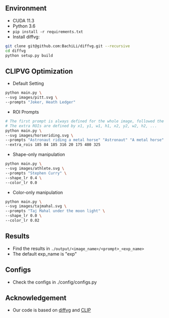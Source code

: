 ## Environment
- CUDA 11.3
- Python 3.6
- ``pip install -r requirements.txt``
- Install diffvg:
```bash
git clone git@github.com:BachiLi/diffvg.git --recursive
cd diffvg
python setup.py build
```

## CLIPVG Optimization
- Default Setting
```bash
python main.py \
--svg images/pitt.svg \
--prompts "Joker, Heath Ledger"
```

- ROI Prompts
```bash
# The first prompt is always defined for the whole image, followed the extra ROI prompts.
# The extra ROIs are defined by x1, y1, w1, h1, x2, y2, w2, h2, ...
python main.py \
--svg images/horseriding.svg \
--prompts "Astronaut riding a metal horse" "Astronaut" "A metal horse" \
--extra_rois 185 84 185 316 20 175 480 325
```

- Shape-only manipulation
```bash
python main.py \
--svg images/athlete.svg \
--prompts "Stephen Curry" \
--shape_lr 0.4 \
--color_lr 0.0
```

- Color-only manipulation
```bash
python main.py \
--svg images/tajmahal.svg \
--prompts "Taj Mahal under the moon light" \
--shape_lr 0.0 \
--color_lr 0.02
```

## Results
- Find the results in ``./output/<image_name>/<prompt>_<exp_name>``
- The default exp_name is "exp"

## Configs
- Check the configs in ./config/configs.py

## Acknowledgement
- Our code is based on [diffvg](https://github.com/BachiLi/diffvg) and [CLIP](https://github.com/openai/CLIP)
